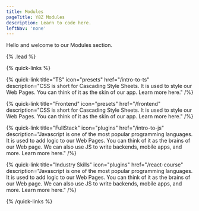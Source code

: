 ```yaml
---
title: Modules
pageTitle: Y8Z Modules
description: Learn to code here.
leftNav: 'none'
---
```


Hello and welcome to our Modules section. 

{% .lead %}

{% quick-links %}


{% quick-link title="TS" icon="presets" href="/intro-to-ts" description="CSS is short for Cascading Style Sheets. It is used to style our Web Pages. You can think of it as the skin of our app. Learn more here." /%}

{% quick-link title="Frontend" icon="presets" href="/frontend" description="CSS is short for Cascading Style Sheets. It is used to style our Web Pages. You can think of it as the skin of our app. Learn more here." /%}

{% quick-link title="FullStack" icon="plugins" href="/intro-to-js" description="Javascript is one of the most popular programming languages. It is used to add logic to our Web Pages. You can think of it as the brains of our Web page. We can also use JS to write backends, mobile apps, and more. Learn more here." /%}

{% quick-link title="Industry Skills" icon="plugins" href="/react-course" description="Javascript is one of the most popular programming languages. It is used to add logic to our Web Pages. You can think of it as the brains of our Web page. We can also use JS to write backends, mobile apps, and more. Learn more here." /%}



{% /quick-links %}


